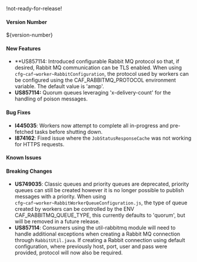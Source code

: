 !not-ready-for-release!

#### Version Number
${version-number}

#### New Features
- **US857114: Introduced configurable Rabbit MQ protocol so that, if desired, Rabbit MQ communication can be TLS enabled. 
  When using `cfg~caf~worker~RabbitConfiguration`, the protocol used by workers can be configured using the 
  CAF_RABBITMQ_PROTOCOL environment variable. The default value is 'amqp'.
- **US857114:** Quorum queues leveraging 'x-delivery-count' for the handling of poison messages.

#### Bug Fixes
- **I445035**: Workers now attempt to complete all in-progress and pre-fetched tasks before shutting down.
- **I874162**: Fixed issue where the `JobStatusResponseCache` was not working for HTTPS requests.

#### Known Issues

#### Breaking Changes
- **US749035**: Classic queues and priority queues are deprecated, priority queues can still be created however it is no
  longer possible to publish messages with a priority.
  When using `cfg~caf~worker~RabbitWorkerQueueConfiguration.js`, the type of queue created by workers can be controlled 
  by the ENV CAF_RABBITMQ_QUEUE_TYPE, this currently defaults to 'quorum', but will be removed in a future release.
- **US857114**: Consumers using the util-rabbitmq module will need to handle additional exceptions when creating a 
  Rabbit MQ connection through `RabbitUtil.java`. If creating a Rabbit connection using default configuration, where
  previously host, port, user and pass were provided, protocol will now also be required.

